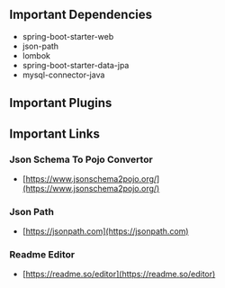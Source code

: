 ## Important Dependencies
- <artifactId>spring-boot-starter-web</artifactId>
- <artifactId>json-path</artifactId>
- <artifactId>lombok</artifactId>
- <artifactId>spring-boot-starter-data-jpa</artifactId>
- <artifactId>mysql-connector-java</artifactId>

## Important Plugins


## Important Links

### Json Schema To Pojo Convertor
- [https://www.jsonschema2pojo.org/](https://www.jsonschema2pojo.org/)
### Json Path
- [https://jsonpath.com](https://jsonpath.com)
### Readme Editor
- [https://readme.so/editor](https://readme.so/editor)